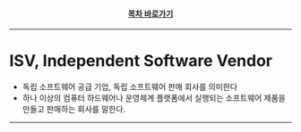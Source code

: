 <div align="center">

#### [목차 바로가기](https://github.com/dhslrl321/cqrs-journey-korean-ver/blob/master/Table%20of%20Contents.mdwn)

</div>

---

# ISV, Independent Software Vendor

- 독립 소프트웨어 공급 기업, 독립 소프트웨어 판매 회사를 의미한다
- 하나 이상의 컴퓨터 하드웨어나 운영체계 플랫폼에서 실행되는 소프트웨어 제품을 만들고 판매하는 회사를 말한다.

---
